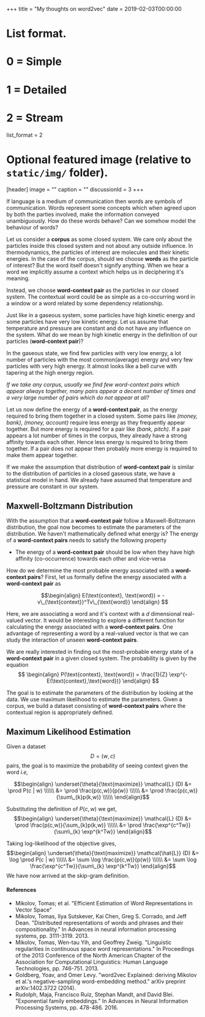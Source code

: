 +++
title = "My thoughts on word2vec"
date = 2019-02-03T00:00:00

# List format.
#   0 = Simple
#   1 = Detailed
#   2 = Stream
list_format = 2

# Optional featured image (relative to `static/img/` folder).
[header]
image = ""
caption = ""
discussionId = 3
+++

If language is a medium of communication then words are symbols of communication. Words represent some concepts which when agreed upon by both the parties involved, make the information conveyed unambiguously. How do these words behave? Can we somehow model the behaviour of words?

Let us consider a **corpus** as some closed system. We care only about the particles inside this closed system and not about any outside influence. In thermodynamics, the particles of interest are molecules and their kinetic energies. In the case of the corpus, should we choose **words** as the particle of interest? But the word itself doesn&#39;t signify anything. When we hear a word we implicitly assume a context which helps us in deciphering it&#39;s meaning. 

Instead, we choose **word-context pair** as the particles in our closed system. The contextual word could be as simple as a co-occurring word in a window or a word related by some dependency relationship.

Just like in a gaseous system, some particles have high kinetic energy and some particles have very low kinetic energy. Let us assume that temperature and pressure are constant and do not have any influence on the system. What do we mean by high kinetic energy in the definition of our particles (**word-context pair**)? 

In the gaseous state, we find few particles with very low energy, a lot number of particles with the most common(average) energy and very few particles with very high energy. It almost looks like a bell curve with tapering at the high energy region. 

*If we take any corpus, usually we find few word-context pairs which appear always together, many pairs appear a decent number of times and a very large number of pairs which do not appear at all?*

Let us now define the energy of a **word-context pair**, as the energy required to bring them together in a closed system. Some pairs like *(money, bank)*, *(money, account)* require less energy as they frequently appear together. But more energy is required for a pair like *(bank, pitch)*. If a pair appears a lot number of times in the corpus, they already have a strong affinity towards each other. Hence less energy is required to  bring them together. If a pair does not appear then probably more energy is required to make them appear together. 

If we make the assumption that distribution of **word-context pair** is similar to the distribution of particles in a closed gaseous state, we have a statistical model in hand. We already have assumed that temperature and pressure are constant in our system. 

## Maxwell-Boltzmann Distribution

With the assumption that a **word-context pair** follow a Maxwell-Boltzmann distribution, the goal now becomes to estimate the parameters of the distribution. We haven&#39;t mathematically defined what energy is? The energy of a **word-context pairs** needs to satisfy the following property 

* The energy of a **word-context pair** should be low when they have high affinity (co-occurrence) towards each other and vice-versa

How do we determine the most probable energy associated with a **word-context pairs**? First, let us formally define the energy associated with a **word-context pair** as

$$\begin{align}
E(\text{context}, \text{word}) = - v\_{\text{context}}^Tv\_{\text{word}}
\end{align} $$

Here, we are associating a word and it&#39;s context with a $d$ dimensional real-valued vector. It would be interesting to explore a different function for calculating the energy associated with a **word-context pairs**. One advantage of representing a word by a real-valued vector is that we can study the interaction of unseen **word-context pairs**.

We are really interested in finding out the most-probable energy state of a **word-context pair** in a given closed system. The probability is given by the equation
$$ \begin{align}
        P(\text{context}, \text{word}) = \frac{1}{Z} \exp^{-
        E(\text{context},\text{word})}
        \end{align}
$$

The goal is to estimate the parameters of the distribution by looking at the data. We use maximum likelihood to estimate the parameters. Given a corpus, we build a dataset consisting of **word-context pairs** where the contextual region is appropriately defined.

## Maximum Likelihood Estimation
Given a dataset $$ D= (w,c)$$ pairs, the goal is to maximize the probability of seeing context given the word *i.e,*

$$\begin{align}
\underset{\theta}{\text{maximize}} \mathcal{L} (D) &= \prod P(c | w) \\\\\\
&= \prod \frac{p(c,w)}{p(w)} \\\\\\
&= \prod \frac{p(c,w)}{\sum\_{k}p(k,w)} \\\\\\
\end{align}$$

Substituting the definition of $P(c,w)$ we get,
$$\begin{align}
\underset{\theta}{\text{maximize}} \mathcal{L} (D) &= \prod \frac{p(c,w)}{\sum_{k}p(k,w)} \\\\\\
&= \prod \frac{\exp^{c^Tw}}{\sum\_{k} \exp^{k^Tw}}
\end{align}$$

Taking log-likelihood of the objective gives,
$$\begin{align}
\underset{\theta}{\text{maximize}} \mathcal{\hat{L}} (D) &= \log \prod P(c
| w)
\\\\\\
&= \sum \log \frac{p(c,w)}{p(w)} \\\\\\
&= \sum \log \frac{\exp^{c^Tw}}{\sum\_{k} \exp^{k^Tw}}
\end{align}$$
We have now arrived at the skip-gram definition.

#### References

* Mikolov, Tomas; et al. "Efficient Estimation of Word Representations in Vector Space"
* Mikolov, Tomas, Ilya Sutskever, Kai Chen, Greg S. Corrado, and Jeff Dean. "Distributed representations of words and phrases and their compositionality." In Advances in neural information processing systems, pp. 3111-3119. 2013.
* Mikolov, Tomas, Wen-tau Yih, and Geoffrey Zweig. "Linguistic regularities in continuous space word representations." In Proceedings of the 2013 Conference of the North American Chapter of the Association for Computational Linguistics: Human Language Technologies, pp. 746-751. 2013.
* Goldberg, Yoav, and Omer Levy. "word2vec Explained: deriving Mikolov et al.'s negative-sampling word-embedding method." arXiv preprint arXiv:1402.3722 (2014).
* Rudolph, Maja, Francisco Ruiz, Stephan Mandt, and David Blei. "Exponential family embeddings." In Advances in Neural Information Processing Systems, pp. 478-486. 2016.

